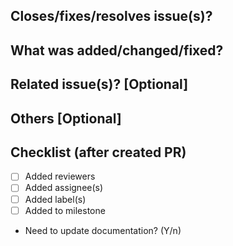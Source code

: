 ## Closes/fixes/resolves issue(s)?

## What was added/changed/fixed?

## Related issue(s)? [Optional]

## Others [Optional]

## Checklist (after created PR)
- [ ] Added reviewers
- [ ] Added assignee(s)
- [ ] Added label(s)
- [ ] Added to milestone
- Need to update documentation? (Y/n)